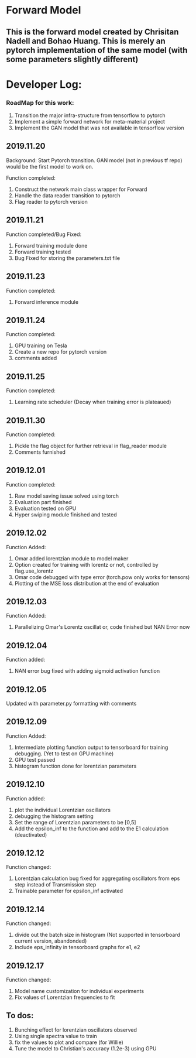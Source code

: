 # Forward Model
## This is the forward model created by Chrisitan Nadell and Bohao Huang. This is merely an pytorch implementation of the same model (with some parameters slightly different)

# Developer Log:

### RoadMap for this work:
1. Transition the major infra-structure from tensorflow to pytorch
2. Implement a simple forward network for meta-material project
3. Implement the GAN model that was not available in tensorflow version

## 2019.11.20
Background: Start Pytorch transition. GAN model (not in previous tf repo) would be the first model to work on.

Function completed:
1. Construct the network main class wrapper for Forward
2. Handle the data reader transition to pytorch
3. Flag reader to pytorch version

## 2019.11.21

Function completed/Bug Fixed:
1. Forward training module done
2. Forward training tested
3. Bug Fixed for storing the parameters.txt file

## 2019.11.23

Function completed:
1. Forward inference module

## 2019.11.24

Function completed:
1. GPU training on Tesla
2. Create a new repo for pytorch version
3. comments added

## 2019.11.25
Function completed:
1. Learning rate scheduler (Decay when training error is plateaued)

## 2019.11.30
Function completed:
1. Pickle the flag object for further retrieval in flag_reader module
2. Comments furnished

## 2019.12.01
Function completed:
1. Raw model saving issue solved using torch
2. Evaluation part finished
3. Evaluation tested on GPU
4. Hyper swiping module finished and tested

## 2019.12.02
Function Added:
1. Omar added lorentzian module to model maker
2. Option created for training with lorentz or not, controlled by flag.use_lorentz
3. Omar code debugged with type error (torch.pow only works for tensors)
4. Plotting of the MSE loss distribution at the end of evaluation

## 2019.12.03
Function Added:
1. Parallelizing Omar's Lorentz oscillat
or, code finished but NAN Error now

## 2019.12.04
Function added:
1. NAN error bug fixed with adding sigmoid activation function

## 2019.12.05
Updated with parameter.py formatting with comments

## 2019.12.09
Function Added:
1. Intermediate plotting function output to tensorboard for training debugging. (Yet to test on GPU machine)
2. GPU test passed
3. histogram function done for lorentzian parameters

## 2019.12.10
Function added:
1. plot the individual Lorentzian oscillators
2. debugging the histogram setting
3. Set the range of Lorentzian parameters to be [0,5]
4. Add the epsilon_inf to the function and add to the E1 calculation (deactivated)

## 2019.12.12
Function changed:
1. Lorentzian calculation bug fixed for aggregating oscillators from eps step instead of Transmission step
2. Trainable parameter for epsilon_inf activated

## 2019.12.14
Function changed:
1. divide out the batch size in histogram (Not supported in tensorboard current version, abandonded)
2. Include eps_infinity in tensorboard graphs for e1, e2

## 2019.12.17
Function changed:
1. Model name customization for individual experiments
2. Fix values of Lorentzian frequencies to fit


## To dos:
1. Bunching effect for lorentzian oscillators observed
3. Using single spectra value to train
4. fix the values to plot and compare (for Willie)
1. Tune the model to Christian's accuracy (1.2e-3) using GPU


